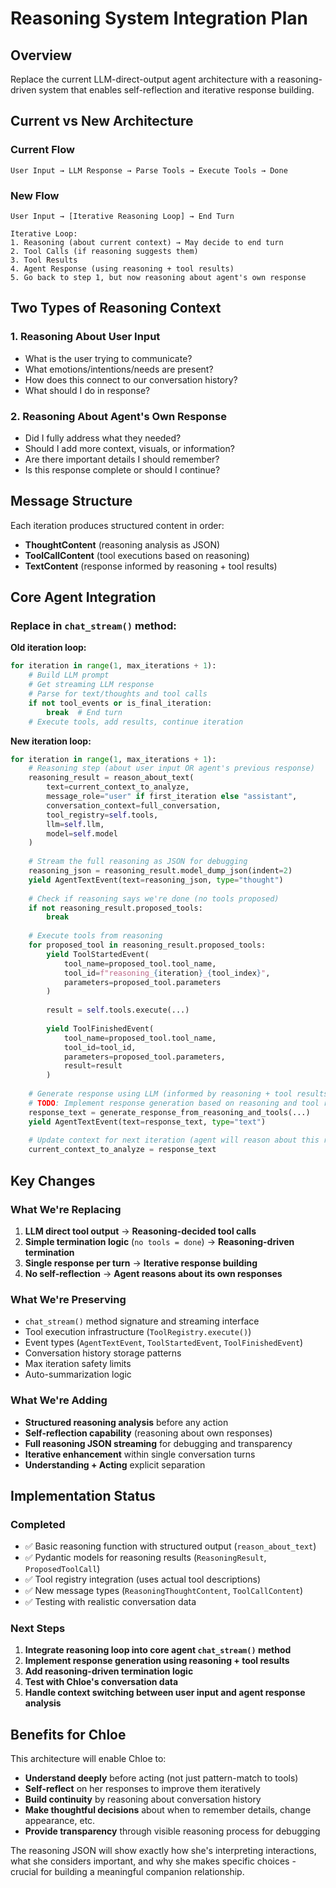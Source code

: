# Reasoning System Integration Plan

## Overview
Replace the current LLM-direct-output agent architecture with a reasoning-driven system that enables self-reflection and iterative response building.

## Current vs New Architecture

### Current Flow
```
User Input → LLM Response → Parse Tools → Execute Tools → Done
```

### New Flow  
```
User Input → [Iterative Reasoning Loop] → End Turn

Iterative Loop:
1. Reasoning (about current context) → May decide to end turn
2. Tool Calls (if reasoning suggests them)
3. Tool Results  
4. Agent Response (using reasoning + tool results)
5. Go back to step 1, but now reasoning about agent's own response
```

## Two Types of Reasoning Context

### 1. Reasoning About User Input
- What is the user trying to communicate?
- What emotions/intentions/needs are present?
- How does this connect to our conversation history?
- What should I do in response?

### 2. Reasoning About Agent's Own Response
- Did I fully address what they needed?
- Should I add more context, visuals, or information?
- Are there important details I should remember?
- Is this response complete or should I continue?

## Message Structure

Each iteration produces structured content in order:
- **ThoughtContent** (reasoning analysis as JSON)
- **ToolCallContent** (tool executions based on reasoning)  
- **TextContent** (response informed by reasoning + tool results)

## Core Agent Integration

### Replace in `chat_stream()` method:

**Old iteration loop:**
```python
for iteration in range(1, max_iterations + 1):
    # Build LLM prompt
    # Get streaming LLM response  
    # Parse for text/thoughts and tool calls
    if not tool_events or is_final_iteration:
        break  # End turn
    # Execute tools, add results, continue iteration
```

**New iteration loop:**
```python
for iteration in range(1, max_iterations + 1):
    # Reasoning step (about user input OR agent's previous response)
    reasoning_result = reason_about_text(
        text=current_context_to_analyze,
        message_role="user" if first_iteration else "assistant", 
        conversation_context=full_conversation,
        tool_registry=self.tools,
        llm=self.llm,
        model=self.model
    )
    
    # Stream the full reasoning as JSON for debugging
    reasoning_json = reasoning_result.model_dump_json(indent=2)
    yield AgentTextEvent(text=reasoning_json, type="thought")
    
    # Check if reasoning says we're done (no tools proposed)
    if not reasoning_result.proposed_tools:
        break
    
    # Execute tools from reasoning
    for proposed_tool in reasoning_result.proposed_tools:
        yield ToolStartedEvent(
            tool_name=proposed_tool.tool_name,
            tool_id=f"reasoning_{iteration}_{tool_index}",
            parameters=proposed_tool.parameters
        )
        
        result = self.tools.execute(...)
        
        yield ToolFinishedEvent(
            tool_name=proposed_tool.tool_name,
            tool_id=tool_id,
            parameters=proposed_tool.parameters,
            result=result
        )
    
    # Generate response using LLM (informed by reasoning + tool results)
    # TODO: Implement response generation based on reasoning and tool results
    response_text = generate_response_from_reasoning_and_tools(...)
    yield AgentTextEvent(text=response_text, type="text")
    
    # Update context for next iteration (agent will reason about this response)
    current_context_to_analyze = response_text
```

## Key Changes

### What We're Replacing
1. **LLM direct tool output** → **Reasoning-decided tool calls**
2. **Simple termination logic** (`no tools = done`) → **Reasoning-driven termination**
3. **Single response per turn** → **Iterative response building**
4. **No self-reflection** → **Agent reasons about its own responses**

### What We're Preserving
- `chat_stream()` method signature and streaming interface
- Tool execution infrastructure (`ToolRegistry.execute()`)
- Event types (`AgentTextEvent`, `ToolStartedEvent`, `ToolFinishedEvent`)
- Conversation history storage patterns
- Max iteration safety limits
- Auto-summarization logic

### What We're Adding
- **Structured reasoning analysis** before any action
- **Self-reflection capability** (reasoning about own responses)
- **Full reasoning JSON streaming** for debugging and transparency
- **Iterative enhancement** within single conversation turns
- **Understanding + Acting** explicit separation

## Implementation Status

### Completed
- ✅ Basic reasoning function with structured output (`reason_about_text`)
- ✅ Pydantic models for reasoning results (`ReasoningResult`, `ProposedToolCall`)
- ✅ Tool registry integration (uses actual tool descriptions)
- ✅ New message types (`ReasoningThoughtContent`, `ToolCallContent`)
- ✅ Testing with realistic conversation data

### Next Steps
1. **Integrate reasoning loop into core agent `chat_stream()` method**
2. **Implement response generation using reasoning + tool results**
3. **Add reasoning-driven termination logic**
4. **Test with Chloe's conversation data**
5. **Handle context switching between user input and agent response analysis**

## Benefits for Chloe

This architecture will enable Chloe to:
- **Understand deeply** before acting (not just pattern-match to tools)
- **Self-reflect** on her responses to improve them iteratively
- **Build continuity** by reasoning about conversation history
- **Make thoughtful decisions** about when to remember details, change appearance, etc.
- **Provide transparency** through visible reasoning process for debugging

The reasoning JSON will show exactly how she's interpreting interactions, what she considers important, and why she makes specific choices - crucial for building a meaningful companion relationship.
